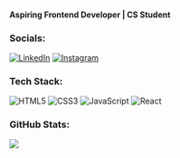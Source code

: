 #### Aspiring Frontend Developer | CS Student 

### Socials:
[![LinkedIn](https://img.shields.io/badge/LinkedIn-%230077B5.svg?logo=linkedin&logoColor=white)](https://linkedin.com/in/ayushyadavz) 
[![Instagram](https://img.shields.io/badge/Instagram-%230077B5.svg?logo=instagram&logoColor=white)](https://www.instagram.com/ayushyadavz/)

### Tech Stack:
![HTML5](https://img.shields.io/badge/html5-%23E34F26.svg?style=for-the-badge&logo=html5&logoColor=white) ![CSS3](https://img.shields.io/badge/css3-%231572B6.svg?style=for-the-badge&logo=css3&logoColor=white) ![JavaScript](https://img.shields.io/badge/javascript-%23323330.svg?style=for-the-badge&logo=javascript&logoColor=%23F7DF1E) ![React](https://img.shields.io/badge/react-%23323330.svg?style=for-the-badge&logo=react&logoColor=%87CEEB)
### GitHub Stats:

<div>
    <img src="https://github-readme-stats.vercel.app/api/top-langs/?username=ayushyadavone&theme=nightowl&hide_border=false&include_all_commits=false&count_private=false&layout=compact" />
</div>
